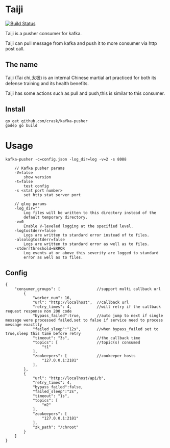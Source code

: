 # Taiji

[![Build Status](https://travis-ci.org/crask/kafka-pusher.svg?branch=master)](https://travis-ci.org/crask/kafka-pusher)

Taiji is a pusher consumer for kafka.

Taiji can pull message from kafka and push it to more consumer via http post call.

## The name

Taiji (Tai chi,太极) is an internal Chinese martial art practiced for both its defense training and its health benefits.

Taiji has some actions such as pull and push,this is similar to this consumer.

## Install

```
go get github.com/crask/kafka-pusher
godep go build
```

# Usage

```
kafka-pusher -c=config.json -log_dir=log -v=2 -s 8088
```

```
    // Kafka pusher params
    -V=false
        show version
    -t=false
        test config
    -s <stat port number>
        set http stat server port

    // glog params
    -log_dir=""
        Log files will be written to this directory instead of the
        default temporary directory.
    -v=0
        Enable V-leveled logging at the specified level.
    -logtostderr=false
        Logs are written to standard error instead of to files.
    -alsologtostderr=false
        Logs are written to standard error as well as to files.
    -stderrthreshold=ERROR
        Log events at or above this severity are logged to standard
        error as well as to files.
```

## Config

```
{
    "consumer_groups": [                //support multi callback url
        {
            "worker_num": 16,
            "url": "http://localhost",  //callback url
            "retry_times": 4,           //will retry if the callback request response non 200 code
            "bypass_failed":true,       //auto jump to next if single message were processed failed,set to false if service need to process message exactlly
            "failed_sleep":"12s",       //when bypass_failed set to true,sleep this time before retry
            "timeout": "3s",            //the callback time
            "topics": [                 //topic(s) consumed
                "t1"
            ],
            "zookeepers": [             //zookeeper hosts
                "127.0.0.1:2181"
            ],
        },
        {
            "url": "http://localhost/api/b",
            "retry_times": 4,
            "bypass_failed":false,
            "failed_sleep":"2s",
            "timeout": "1s",
            "topics": [
                "m2"
            ],
            "zookeepers": [
                "127.0.0.1:2181"
            ],
            "zk_path": "/chroot"
        }
    ]
}
```
